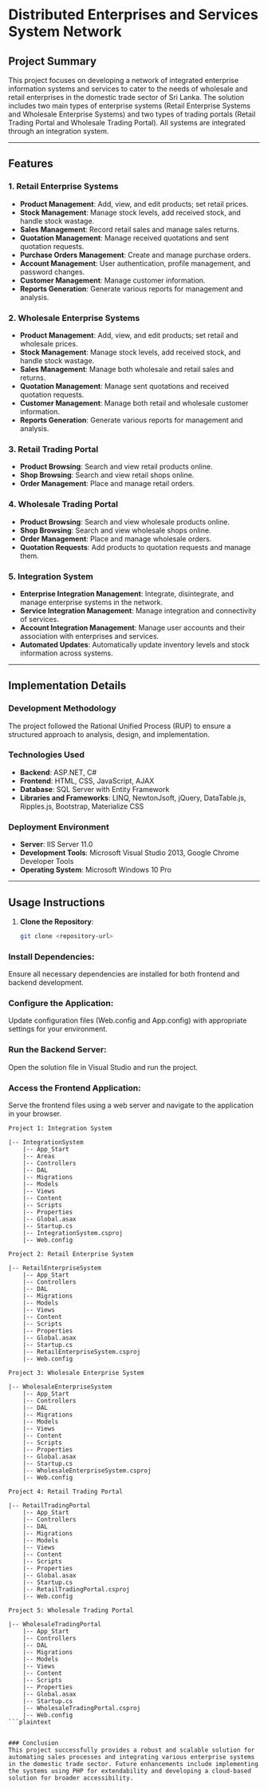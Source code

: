 # Distributed Enterprises and Services System Network

## Project Summary

This project focuses on developing a network of integrated enterprise information systems and services to cater to the needs of wholesale and retail enterprises in the domestic trade sector of Sri Lanka. The solution includes two main types of enterprise systems (Retail Enterprise Systems and Wholesale Enterprise Systems) and two types of trading portals (Retail Trading Portal and Wholesale Trading Portal). All systems are integrated through an integration system.

---

## Features

### 1. Retail Enterprise Systems
   - **Product Management**: Add, view, and edit products; set retail prices.
   - **Stock Management**: Manage stock levels, add received stock, and handle stock wastage.
   - **Sales Management**: Record retail sales and manage sales returns.
   - **Quotation Management**: Manage received quotations and sent quotation requests.
   - **Purchase Orders Management**: Create and manage purchase orders.
   - **Account Management**: User authentication, profile management, and password changes.
   - **Customer Management**: Manage customer information.
   - **Reports Generation**: Generate various reports for management and analysis.

### 2. Wholesale Enterprise Systems
   - **Product Management**: Add, view, and edit products; set retail and wholesale prices.
   - **Stock Management**: Manage stock levels, add received stock, and handle stock wastage.
   - **Sales Management**: Manage both wholesale and retail sales and returns.
   - **Quotation Management**: Manage sent quotations and received quotation requests.
   - **Customer Management**: Manage both retail and wholesale customer information.
   - **Reports Generation**: Generate various reports for management and analysis.

### 3. Retail Trading Portal
   - **Product Browsing**: Search and view retail products online.
   - **Shop Browsing**: Search and view retail shops online.
   - **Order Management**: Place and manage retail orders.

### 4. Wholesale Trading Portal
   - **Product Browsing**: Search and view wholesale products online.
   - **Shop Browsing**: Search and view wholesale shops online.
   - **Order Management**: Place and manage wholesale orders.
   - **Quotation Requests**: Add products to quotation requests and manage them.

### 5. Integration System
   - **Enterprise Integration Management**: Integrate, disintegrate, and manage enterprise systems in the network.
   - **Service Integration Management**: Manage integration and connectivity of services.
   - **Account Integration Management**: Manage user accounts and their association with enterprises and services.
   - **Automated Updates**: Automatically update inventory levels and stock information across systems.

---

## Implementation Details

### Development Methodology
The project followed the Rational Unified Process (RUP) to ensure a structured approach to analysis, design, and implementation. 

### Technologies Used
- **Backend**: ASP.NET, C#
- **Frontend**: HTML, CSS, JavaScript, AJAX
- **Database**: SQL Server with Entity Framework
- **Libraries and Frameworks**: LINQ, NewtonJsoft, jQuery, DataTable.js, Ripples.js, Bootstrap, Materialize CSS

### Deployment Environment
- **Server**: IIS Server 11.0
- **Development Tools**: Microsoft Visual Studio 2013, Google Chrome Developer Tools
- **Operating System**: Microsoft Windows 10 Pro

---

## Usage Instructions

1. **Clone the Repository**: 
   ```bash
   git clone <repository-url>

### Install Dependencies:

Ensure all necessary dependencies are installed for both frontend and backend development.
### Configure the Application:

Update configuration files (Web.config and App.config) with appropriate settings for your environment.
### Run the Backend Server:

Open the solution file in Visual Studio and run the project.
### Access the Frontend Application:
Serve the frontend files using a web server and navigate to the application in your browser.

```
Project 1: Integration System

|-- IntegrationSystem
    |-- App_Start
    |-- Areas
    |-- Controllers
    |-- DAL
    |-- Migrations
    |-- Models
    |-- Views
    |-- Content
    |-- Scripts
    |-- Properties
    |-- Global.asax
    |-- Startup.cs
    |-- IntegrationSystem.csproj
    |-- Web.config

Project 2: Retail Enterprise System

|-- RetailEnterpriseSystem
    |-- App_Start
    |-- Controllers
    |-- DAL
    |-- Migrations
    |-- Models
    |-- Views
    |-- Content
    |-- Scripts
    |-- Properties
    |-- Global.asax
    |-- Startup.cs
    |-- RetailEnterpriseSystem.csproj
    |-- Web.config

Project 3: Wholesale Enterprise System

|-- WholesaleEnterpriseSystem
    |-- App_Start
    |-- Controllers
    |-- DAL
    |-- Migrations
    |-- Models
    |-- Views
    |-- Content
    |-- Scripts
    |-- Properties
    |-- Global.asax
    |-- Startup.cs
    |-- WholesaleEnterpriseSystem.csproj
    |-- Web.config

Project 4: Retail Trading Portal

|-- RetailTradingPortal
    |-- App_Start
    |-- Controllers
    |-- DAL
    |-- Migrations
    |-- Models
    |-- Views
    |-- Content
    |-- Scripts
    |-- Properties
    |-- Global.asax
    |-- Startup.cs
    |-- RetailTradingPortal.csproj
    |-- Web.config

Project 5: Wholesale Trading Portal

|-- WholesaleTradingPortal
    |-- App_Start
    |-- Controllers
    |-- DAL
    |-- Migrations
    |-- Models
    |-- Views
    |-- Content
    |-- Scripts
    |-- Properties
    |-- Global.asax
    |-- Startup.cs
    |-- WholesaleTradingPortal.csproj
    |-- Web.config
```plaintext


### Conclusion
This project successfully provides a robust and scalable solution for automating sales processes and integrating various enterprise systems in the domestic trade sector. Future enhancements include implementing the systems using PHP for extendability and developing a cloud-based solution for broader accessibility.

